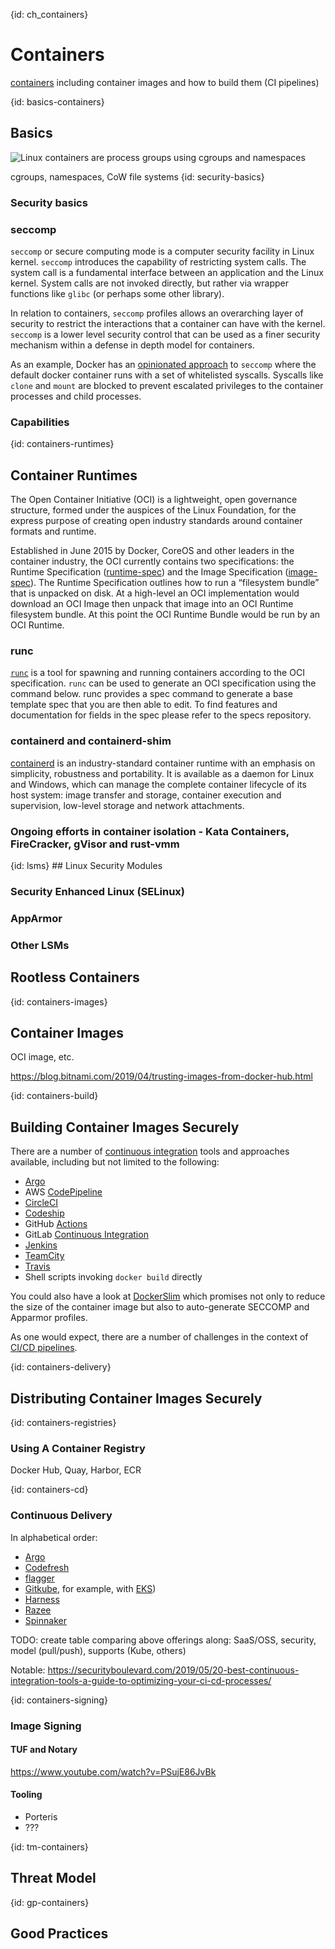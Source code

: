 {id: ch_containers}
# Containers

[containers](http://containerz.info/) including container images and how to build them (CI pipelines)

{id: basics-containers}
## Basics

![Linux containers are process groups using cgroups and namespaces](ch3_containers.png)

cgroups, namespaces, CoW file systems
{id: security-basics}
### Security basics

### seccomp

`seccomp` or secure computing mode is a computer security facility in Linux kernel. `seccomp` introduces the capability of restricting system calls. The system call is a fundamental interface between an application and the Linux kernel. System calls are not invoked directly, but rather via wrapper functions like `glibc` (or perhaps some other library).

In relation to containers, `seccomp` profiles allows an overarching layer of security to restrict the interactions that a container can have with the kernel. `seccomp` is a lower level security control that can be used as a finer security mechanism within a defense in depth model for containers.

As an example, Docker has an [opinionated approach](https://docs.docker.com/engine/security/seccomp/) to `seccomp` where the default docker container runs with a set of whitelisted syscalls. Syscalls like `clone` and `mount` are blocked to prevent escalated privileges to the container processes and child processes.

### Capabilities

<More content on Capabilities to be added here in relation to the seccomp section above>

{id: containers-runtimes}
## Container Runtimes


The Open Container Initiative (OCI) is a lightweight, open governance structure, formed under the auspices of the Linux Foundation, for the express purpose of creating open industry standards around container formats and runtime.

Established in June 2015 by Docker, CoreOS and other leaders in the container industry, the OCI currently contains two specifications: the Runtime Specification ([runtime-spec](https://github.com/opencontainers/runtime-spec)) and the Image Specification ([image-spec](https://github.com/opencontainers/image-spec)). The Runtime Specification outlines how to run a “filesystem bundle” that is unpacked on disk. At a high-level an OCI implementation would download an OCI Image then unpack that image into an OCI Runtime filesystem bundle. At this point the OCI Runtime Bundle would be run by an OCI Runtime.

### runc

[`runc`](https://github.com/opencontainers/runc) is a tool for spawning and running containers according to the OCI specification. `runc` can be used to generate an OCI specification using the command below. runc provides a spec command to generate a base template spec that you are then able to edit. To find features and documentation for fields in the spec please refer to the specs repository.

### containerd and containerd-shim

[containerd](https://github.com/containerd/containerd) is an industry-standard container runtime with an emphasis on simplicity, robustness and portability. It is available as a daemon for Linux and Windows, which can manage the complete container lifecycle of its host system: image transfer and storage, container execution and supervision, low-level storage and network attachments.

### Ongoing efforts in container isolation - Kata Containers, FireCracker, gVisor and rust-vmm

<To add details and diagrams to explain the container isolation approaches by these projects>
{id: lsms}
## Linux Security Modules

### Security Enhanced Linux (SELinux)

### AppArmor

### Other LSMs

## Rootless Containers


{id: containers-images}
## Container Images

OCI image, etc.

https://blog.bitnami.com/2019/04/trusting-images-from-docker-hub.html

{id: containers-build}
## Building Container Images Securely

There are a number of [continuous integration](https://www.martinfowler.com/articles/continuousIntegration.html) 
tools and approaches available, including but not limited to the following:

- [Argo](https://argoproj.github.io/)
- AWS [CodePipeline](https://aws.amazon.com/codepipeline/)
- [CircleCI](https://www.circle.com/)
- [Codeship](http://codeship.com/)
- GitHub [Actions](https://jasonet.co/posts/use-github-actions-for-ci/)
- GitLab [Continuous Integration](https://about.gitlab.com/product/continuous-integration/)
- [Jenkins](https://jenkins.io/)
- [TeamCity](https://www.jetbrains.com/teamcity/)
- [Travis](https://travis-ci.org/)
- Shell scripts invoking `docker build` directly

You could also have a look at [DockerSlim](https://dockersl.im) which promises 
not only to reduce the size of the container image but also to auto-generate 
SECCOMP and Apparmor profiles.

As one would expect, there are a number of challenges in the context of 
[CI/CD pipelines](https://thenewstack.io/the-biggest-security-risks-lurking-in-your-ci-cd-pipeline).

{id: containers-delivery}
## Distributing Container Images Securely


{id: containers-registries}
### Using A Container Registry

Docker Hub, Quay, Harbor, ECR

{id: containers-cd}
### Continuous Delivery

In alphabetical order:

- [Argo](https://argoproj.github.io/)
- [Codefresh](https://codefresh.io/)
- [flagger](https://flagger.app/)
- [Gitkube](https://gitkube.sh/), for example, with [EKS](https://aws.amazon.com/blogs/opensource/git-push-deploy-app-eks-gitkube/))
- [Harness](https://harness.io/)
- [Razee](https://github.com/razee-io/Razee)
- [Spinnaker](https://www.spinnaker.io/)

TODO: create table comparing above offerings along: SaaS/OSS, security, model (pull/push), supports (Kube, others)

Notable: https://securityboulevard.com/2019/05/20-best-continuous-integration-tools-a-guide-to-optimizing-your-ci-cd-processes/

{id: containers-signing}
### Image Signing

#### TUF and Notary

https://www.youtube.com/watch?v=PSujE86JvBk

#### Tooling

* Porteris
* ???

{id: tm-containers}
## Threat Model

{id: gp-containers}
## Good Practices